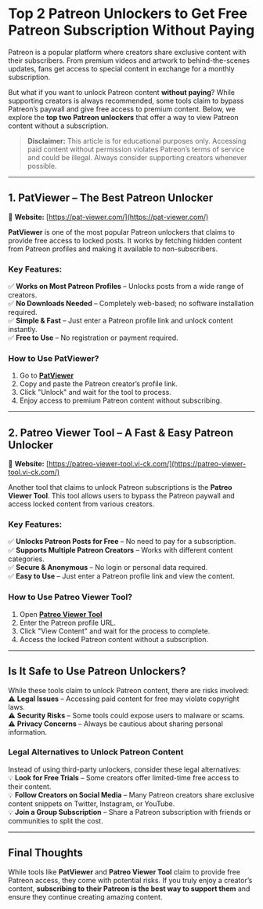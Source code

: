 # **Top 2 Patreon Unlockers to Get Free Patreon Subscription Without Paying**  

Patreon is a popular platform where creators share exclusive content with their subscribers. From premium videos and artwork to behind-the-scenes updates, fans get access to special content in exchange for a monthly subscription.  

But what if you want to unlock Patreon content **without paying**? While supporting creators is always recommended, some tools claim to bypass Patreon’s paywall and give free access to premium content. Below, we explore the **top two Patreon unlockers** that offer a way to view Patreon content without a subscription.  

> **Disclaimer:** This article is for educational purposes only. Accessing paid content without permission violates Patreon’s terms of service and could be illegal. Always consider supporting creators whenever possible.  

---

## **1. PatViewer – The Best Patreon Unlocker**  
🔗 **Website:** [https://pat-viewer.com/](https://pat-viewer.com/)  

**PatViewer** is one of the most popular Patreon unlockers that claims to provide free access to locked posts. It works by fetching hidden content from Patreon profiles and making it available to non-subscribers.  

### **Key Features:**  
✅ **Works on Most Patreon Profiles** – Unlocks posts from a wide range of creators.  
✅ **No Downloads Needed** – Completely web-based; no software installation required.  
✅ **Simple & Fast** – Just enter a Patreon profile link and unlock content instantly.  
✅ **Free to Use** – No registration or payment required.  

### **How to Use PatViewer?**  
1. Go to **[PatViewer](https://pat-viewer.com/)**  
2. Copy and paste the Patreon creator’s profile link.  
3. Click "Unlock" and wait for the tool to process.  
4. Enjoy access to premium Patreon content without subscribing.  

---

## **2. Patreo Viewer Tool – A Fast & Easy Patreon Unlocker**  
🔗 **Website:** [https://patreo-viewer-tool.vi-ck.com/](https://patreo-viewer-tool.vi-ck.com/)  

Another tool that claims to unlock Patreon subscriptions is the **Patreo Viewer Tool**. This tool allows users to bypass the Patreon paywall and access locked content from various creators.  

### **Key Features:**  
✅ **Unlocks Patreon Posts for Free** – No need to pay for a subscription.  
✅ **Supports Multiple Patreon Creators** – Works with different content categories.  
✅ **Secure & Anonymous** – No login or personal data required.  
✅ **Easy to Use** – Just enter a Patreon profile link and view the content.  

### **How to Use Patreo Viewer Tool?**  
1. Open **[Patreo Viewer Tool](https://patreo-viewer-tool.vi-ck.com/)**  
2. Enter the Patreon profile URL.  
3. Click "View Content" and wait for the process to complete.  
4. Access the locked Patreon content without a subscription.  

---

## **Is It Safe to Use Patreon Unlockers?**  
While these tools claim to unlock Patreon content, there are risks involved:  
⚠️ **Legal Issues** – Accessing paid content for free may violate copyright laws.  
⚠️ **Security Risks** – Some tools could expose users to malware or scams.  
⚠️ **Privacy Concerns** – Always be cautious about sharing personal information.  

### **Legal Alternatives to Unlock Patreon Content**  
Instead of using third-party unlockers, consider these legal alternatives:  
💡 **Look for Free Trials** – Some creators offer limited-time free access to their content.  
💡 **Follow Creators on Social Media** – Many Patreon creators share exclusive content snippets on Twitter, Instagram, or YouTube.  
💡 **Join a Group Subscription** – Share a Patreon subscription with friends or communities to split the cost.  

---

## **Final Thoughts**  
While tools like **PatViewer** and **Patreo Viewer Tool** claim to provide free Patreon access, they come with potential risks. If you truly enjoy a creator’s content, **subscribing to their Patreon is the best way to support them** and ensure they continue creating amazing content.  
